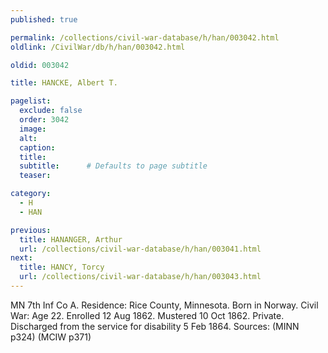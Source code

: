 ```yaml
---
published: true

permalink: /collections/civil-war-database/h/han/003042.html
oldlink: /CivilWar/db/h/han/003042.html

oldid: 003042

title: HANCKE, Albert T.

pagelist:
  exclude: false
  order: 3042
  image: 
  alt:
  caption:
  title:
  subtitle:      # Defaults to page subtitle
  teaser:

category: 
  - H 
  - HAN

previous:
  title: HANANGER, Arthur
  url: /collections/civil-war-database/h/han/003041.html  
next:
  title: HANCY, Torcy
  url: /collections/civil-war-database/h/han/003043.html   
---
```

MN 7th Inf Co A. Residence: Rice County, Minnesota. Born in Norway. Civil War: Age 22. Enrolled 12 Aug 1862. Mustered 10 Oct 1862. Private. Discharged from the service for disability 5 Feb 1864. Sources: (MINN p324) (MCIW p371)